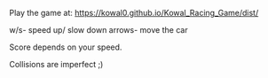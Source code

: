 Play the game at: https://kowal0.github.io/Kowal_Racing_Game/dist/

w/s- speed up/ slow down
arrows- move the car

Score depends on your speed.

Collisions are imperfect ;)
